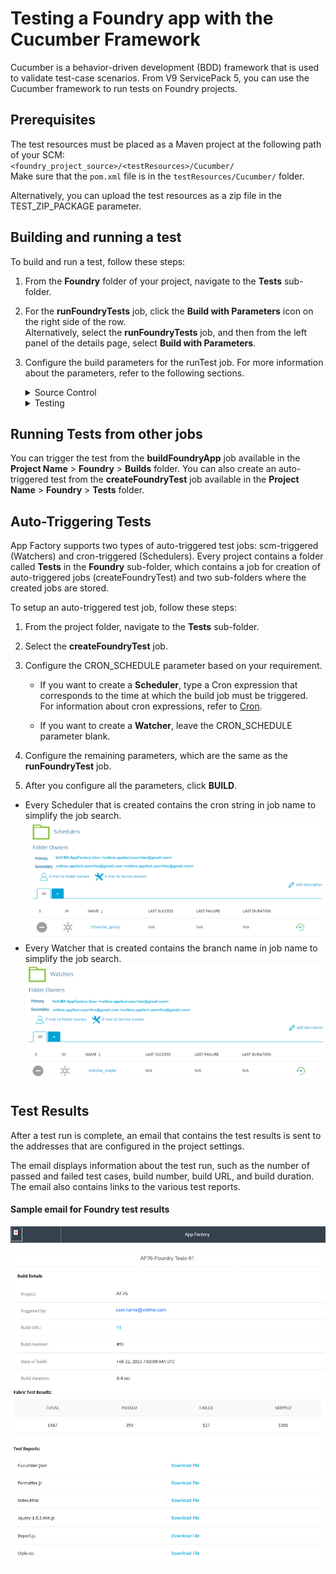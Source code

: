 ﻿  

Testing a Foundry app with the Cucumber Framework
================================================

Cucumber is a behavior-driven development (BDD) framework that is used to validate test-case scenarios. From V9 ServicePack 5, you can use the Cucumber framework to run tests on Foundry projects.

Prerequisites
-------------

The test resources must be placed as a Maven project at the following path of your SCM:  
`<foundry_project_source>/<testResources>/Cucumber/`  
Make sure that the `pom.xml` file is in the `testResources/Cucumber/` folder.

Alternatively, you can upload the test resources as a zip file in the TEST\_ZIP\_PACKAGE parameter.

Building and running a test
---------------------------

To build and run a test, follow these steps:

1.  From the **Foundry** folder of your project, navigate to the **Tests** sub-folder.
2.  For the **runFoundryTests** job, click the **Build with Parameters** icon on the right side of the row.  
    Alternatively, select the **runFoundryTests** job, and then from the left panel of the details page, select **Build with Parameters**.
3.  Configure the build parameters for the runTest job. For more information about the parameters, refer to the following sections.  

    <details>
    <summary>
        Source Control
    </summary>
    <table>
    <tr>
    <th>Parameter</th>
    <th>Description</th>
    </tr>
    <tr>
    <td>SCM_BRANCH</td>
    <td>
    Specifies the branch, release tag, or commit ID of the repository that contains the test files.<br>
    The tests must be placed at the following location:<br>
    <code>&lt;repository_root&gt;/testResources/Cucumber/</code><br>
    The &lt;repository_root&gt; specifies the root of the Foundry project source; it must be configured in the <a href="Project_Settings.html">Project Settings</a>.
    </td>
    </tr>
    </table>
    </details>
    <details>
    <summary>
        Testing
    </summary>
    <table>
    <tr>
    <th>Parameter</th>
    <th>Description</th>
    </tr>
    <tr>
    <td>MVN_OPTIONS</td>
    <td>Specifies the Maven options that can be included for the test run. You can also add command-line options for the <code>mvn</code> command.<br>
    You can invoke Maven with a different set of goals, maven profiles, or additional arguments by using the -D option.For example: <code>clean package -DskipTests -Darg1=foo1 -Darg2=foo2</code>.</td>
    </tr>
    <tr>
    <td>TEST_ZIP_PACKAGE</td>
    <td>Specifies a URL to the zip package that contains the test resources.<br>
    <b>Note:</b> Make sure that the URL is public and accessible from App Factory.<br>
    If you have included the test resources in the SCM, you can skip this parameter.</td>
    </tr>
    <tr>
    <td>TEST_REPORTS_DIRS</td>
    <td>Specifies the custom reports that are generated during the test run. For example,<code>target/cucumber/cucumber.json.</code><br>
    You can include multiple reports by separating them with a comma (,).</td>
    </tr>
    </table>
    </details>


Running Tests from other jobs
-----------------------------

You can trigger the test from the **buildFoundryApp** job available in the **Project Name** > **Foundry** > **Builds** folder. You can also create an auto-triggered test from the **createFoundryTest** job available in the **Project Name** > **Foundry** > **Tests** folder.

Auto-Triggering Tests
---------------------

App Factory supports two types of auto-triggered test jobs: scm-triggered (Watchers) and cron-triggered (Schedulers). Every project contains a folder called **Tests** in the **Foundry** sub-folder, which contains a job for creation of auto-triggered jobs (createFoundryTest) and two sub-folders where the created jobs are stored.

To setup an auto-triggered test job, follow these steps:

1.  From the project folder, navigate to the **Tests** sub-folder.
2.  Select the **createFoundryTest** job.
3.  Configure the CRON\_SCHEDULE parameter based on your requirement.
    *   If you want to create a **Scheduler**, type a Cron expression that corresponds to the time at which the build job must be triggered.  
        For information about cron expressions, refer to [Cron](https://en.wikipedia.org/wiki/Cron). 

    *   If you want to create a **Watcher**, leave the CRON\_SCHEDULE parameter blank.  

4.  Configure the remaining parameters, which are the same as the **runFoundryTest** job.
5.  After you configure all the parameters, click **BUILD**.

*   Every Scheduler that is created contains the cron string in job name to simplify the job search.  
    ![](Resources/Images/TA_SchedulerCron.png)
*   Every Watcher that is created contains the branch name in job name to simplify the job search.  
    ![](Resources/Images/TA_WatchersCron.png)

Test Results
------------

After a test run is complete, an email that contains the test results is sent to the addresses that are configured in the project settings.

The email displays information about the test run, such as the number of passed and failed test cases, build number, build URL, and build duration. The email also contains links to the various test reports.

#### Sample email for Foundry test results

![](Resources/Images/Cucumber_Test_Emails.png)
